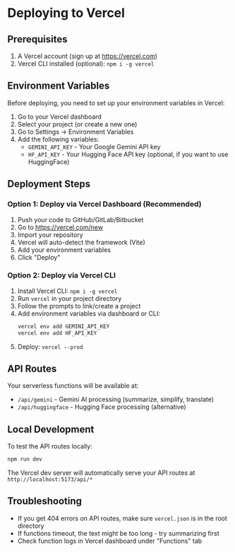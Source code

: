 # Deploying to Vercel

## Prerequisites
1. A Vercel account (sign up at https://vercel.com)
2. Vercel CLI installed (optional): `npm i -g vercel`

## Environment Variables
Before deploying, you need to set up your environment variables in Vercel:

1. Go to your Vercel dashboard
2. Select your project (or create a new one)
3. Go to Settings → Environment Variables
4. Add the following variables:
   - `GEMINI_API_KEY` - Your Google Gemini API key
   - `HF_API_KEY` - Your Hugging Face API key (optional, if you want to use HuggingFace)

## Deployment Steps

### Option 1: Deploy via Vercel Dashboard (Recommended)
1. Push your code to GitHub/GitLab/Bitbucket
2. Go to https://vercel.com/new
3. Import your repository
4. Vercel will auto-detect the framework (Vite)
5. Add your environment variables
6. Click "Deploy"

### Option 2: Deploy via Vercel CLI
1. Install Vercel CLI: `npm i -g vercel`
2. Run `vercel` in your project directory
3. Follow the prompts to link/create a project
4. Add environment variables via dashboard or CLI:
   ```bash
   vercel env add GEMINI_API_KEY
   vercel env add HF_API_KEY
   ```
5. Deploy: `vercel --prod`

## API Routes
Your serverless functions will be available at:
- `/api/gemini` - Gemini AI processing (summarize, simplify, translate)
- `/api/huggingface` - Hugging Face processing (alternative)

## Local Development
To test the API routes locally:
```bash
npm run dev
```

The Vercel dev server will automatically serve your API routes at `http://localhost:5173/api/*`

## Troubleshooting
- If you get 404 errors on API routes, make sure `vercel.json` is in the root directory
- If functions timeout, the text might be too long - try summarizing first
- Check function logs in Vercel dashboard under "Functions" tab
